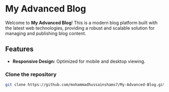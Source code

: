 # My Advanced Blog

Welcome to **My Advanced Blog**! This is a modern blog platform built with the latest web technologies, providing a robust and scalable solution for managing and publishing blog content.
## Features
- **Responsive Design:** Optimized for mobile and desktop viewing.

### Clone the repository

```bash
git clone https://github.com/mohammadhussainshams7/My-Advanced-Blog.git
